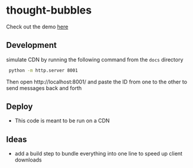 # thought-bubbles
Check out the demo [here](https://shacon.github.io/thought-bubbles/)

## Development
simulate CDN by running the following command from the `docs` directory 
```bash
 python -m http.server 8001
```
Then open http://localhost:8001/
and paste the ID from one to the other to send messages back and forth

## Deploy
- This code is meant to be run on a CDN

## Ideas
- add a build step to bundle everything into one line to speed up client downloads

